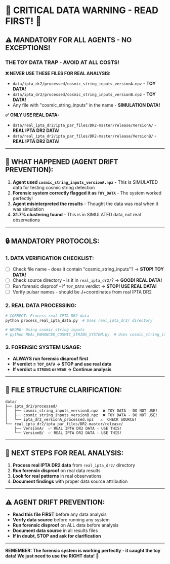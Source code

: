 # 🚨 CRITICAL DATA WARNING - READ FIRST! 🚨

## ⚠️ **MANDATORY FOR ALL AGENTS - NO EXCEPTIONS!**

### **THE TOY DATA TRAP - AVOID AT ALL COSTS!**

**❌ NEVER USE THESE FILES FOR REAL ANALYSIS:**
- `data/ipta_dr2/processed/cosmic_string_inputs_versionA.npz` - **TOY DATA!**
- `data/ipta_dr2/processed/cosmic_string_inputs_versionB.npz` - **TOY DATA!**
- Any file with "cosmic_string_inputs" in the name - **SIMULATION DATA!**

**✅ ONLY USE REAL DATA:**
- `data/real_ipta_dr2/ipta_par_files/DR2-master/release/VersionA/` - **REAL IPTA DR2 DATA!**
- `data/real_ipta_dr2/ipta_par_files/DR2-master/release/VersionB/` - **REAL IPTA DR2 DATA!**

---

## 🎯 **WHAT HAPPENED (AGENT DRIFT PREVENTION):**

1. **Agent used `cosmic_string_inputs_versionA.npz`** - This is SIMULATED data for testing cosmic string detection
2. **Forensic system correctly flagged it as `TOY_DATA`** - The system worked perfectly!
3. **Agent misinterpreted the results** - Thought the data was real when it was simulation
4. **31.7% clustering found** - This is in SIMULATED data, not real observations

---

## 🔒 **MANDATORY PROTOCOLS:**

### **1. DATA VERIFICATION CHECKLIST:**
- [ ] Check file name - does it contain "cosmic_string_inputs"? → **STOP! TOY DATA!**
- [ ] Check source directory - is it in `real_ipta_dr2/`? → **GOOD! REAL DATA!**
- [ ] Run forensic disproof - if `TOY_DATA` verdict → **STOP! USE REAL DATA!**
- [ ] Verify pulsar names - should be J+coordinates from real IPTA DR2

### **2. REAL DATA PROCESSING:**
```bash
# CORRECT: Process real IPTA DR2 data
python process_real_ipta_data.py  # Uses real_ipta_dr2/ directory

# WRONG: Using cosmic string inputs
# python REAL_ENHANCED_COSMIC_STRING_SYSTEM.py  # Uses cosmic_string_inputs (TOY!)
```

### **3. FORENSIC SYSTEM USAGE:**
- **ALWAYS run forensic disproof first**
- **If verdict = `TOY_DATA` → STOP and use real data**
- **If verdict = `STRONG` or `WEAK` → Continue analysis**

---

## 📁 **FILE STRUCTURE CLARIFICATION:**

```
data/
├── ipta_dr2/processed/
│   ├── cosmic_string_inputs_versionA.npz  ❌ TOY DATA - DO NOT USE!
│   ├── cosmic_string_inputs_versionB.npz  ❌ TOY DATA - DO NOT USE!
│   └── ipta_dr2_versionA_processed.npz   ⚠️  CHECK SOURCE!
└── real_ipta_dr2/ipta_par_files/DR2-master/release/
    ├── VersionA/  ✅ REAL IPTA DR2 DATA - USE THIS!
    └── VersionB/  ✅ REAL IPTA DR2 DATA - USE THIS!
```

---

## 🚀 **NEXT STEPS FOR REAL ANALYSIS:**

1. **Process real IPTA DR2 data** from `real_ipta_dr2/` directory
2. **Run forensic disproof** on real data results
3. **Look for real patterns** in real observations
4. **Document findings** with proper data source attribution

---

## ⚠️ **AGENT DRIFT PREVENTION:**

- **Read this file FIRST** before any data analysis
- **Verify data source** before running any system
- **Run forensic disproof** on ALL data before analysis
- **Document data source** in all results files
- **If in doubt, STOP and ask for clarification**

---

**REMEMBER: The forensic system is working perfectly - it caught the toy data! We just need to use the RIGHT data!** 🎯
